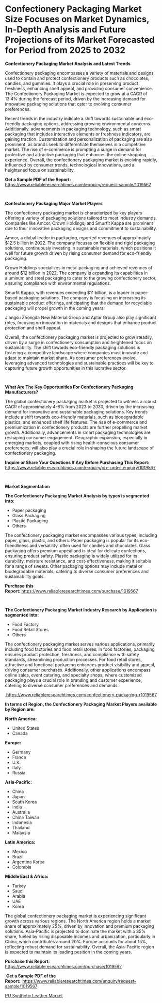 <p><h1>Confectionery Packaging Market Size Focuses on Market Dynamics, In-Depth Analysis and Future Projections of its Market Forecasted for Period from 2025 to 2032</h1></p><p><strong>Confectionery Packaging Market Analysis and Latest Trends</strong></p>
<p><p>Confectionery packaging encompasses a variety of materials and designs used to contain and protect confectionery products such as chocolates, candies, and gummies. It plays a crucial role in preserving product freshness, enhancing shelf appeal, and providing consumer convenience. The Confectionery Packaging Market is expected to grow at a CAGR of 13.4% during the forecast period, driven by the increasing demand for innovative packaging solutions that cater to evolving consumer preferences.</p><p>Recent trends in the industry indicate a shift towards sustainable and eco-friendly packaging options, addressing growing environmental concerns. Additionally, advancements in packaging technology, such as smart packaging that includes interactive elements or freshness indicators, are gaining traction. Customization and personalization of packaging are also prominent, as brands seek to differentiate themselves in a competitive market. The rise of e-commerce is prompting a surge in demand for protective and attractive packaging that enhances the online shopping experience. Overall, the confectionery packaging market is evolving rapidly, influenced by consumer trends, technological innovations, and a heightened focus on sustainability.</p></p>
<p><strong>Get a Sample PDF of the Report:&nbsp;</strong> <a href="https://www.reliableresearchtimes.com/enquiry/request-sample/1019567?utm_campaign=2646&utm_medium=2&utm_source=Github&utm_content=ia&utm_term=02042025&utm_id=confectionery-packaging">https://www.reliableresearchtimes.com/enquiry/request-sample/1019567</a></p>
<p>&nbsp;</p>
<p><strong>Confectionery Packaging Major Market Players</strong></p>
<p><p>The confectionery packaging market is characterized by key players offering a variety of packaging solutions tailored to meet industry demands. Companies like Amcor, Crown Holdings, and Smurfit Kappa are prominent due to their innovative packaging designs and commitment to sustainability.</p><p>Amcor, a global leader in packaging, reported revenues of approximately $12.5 billion in 2022. The company focuses on flexible and rigid packaging solutions, continuously investing in sustainable materials, which positions it well for future growth driven by rising consumer demand for eco-friendly packaging.</p><p>Crown Holdings specializes in metal packaging and achieved revenues of around $12 billion in 2022. The company is expanding its capabilities in aluminum and steel packaging to cater to the growing confectionery sector, ensuring compliance with environmental regulations.</p><p>Smurfit Kappa, with revenues exceeding $11 billion, is a leader in paper-based packaging solutions. The company is focusing on increasing its sustainable product offerings, anticipating that the demand for recyclable packaging will propel growth in the coming years.</p><p>Jiangsu Zhongda New Material Group and Aptar Group also play significant roles, focusing on innovation in materials and designs that enhance product protection and shelf appeal.</p><p>Overall, the confectionery packaging market is projected to grow steadily, driven by a surge in confectionery consumption and heightened focus on sustainability. The shift towards eco-friendly packaging solutions is fostering a competitive landscape where companies must innovate and adapt to maintain market share. As consumer preferences evolve, leveraging advanced technologies and sustainable practices will be key to capturing future growth opportunities in this lucrative sector.</p></p>
<p>&nbsp;</p>
<p><strong>What Are The Key Opportunities For Confectionery Packaging Manufacturers?</strong></p>
<p><p>The global confectionery packaging market is projected to witness a robust CAGR of approximately 4-6% from 2023 to 2030, driven by the increasing demand for innovative and sustainable packaging solutions. Key trends include a shift towards eco-friendly materials, such as biodegradable plastics, and enhanced shelf life features. The rise of e-commerce and premiumization in confectionery products are further propelling market growth. Additionally, advancements in smart packaging technologies are reshaping consumer engagement. Geographic expansion, especially in emerging markets, coupled with rising health-conscious consumer preferences, will also play a crucial role in shaping the future landscape of confectionery packaging.</p></p>
<p><strong>Inquire or Share Your Questions If Any Before Purchasing This Report:</strong> <a href="https://www.reliableresearchtimes.com/enquiry/pre-order-enquiry/1019567?utm_campaign=2646&utm_medium=2&utm_source=Github&utm_content=ia&utm_term=02042025&utm_id=confectionery-packaging">https://www.reliableresearchtimes.com/enquiry/pre-order-enquiry/1019567</a></p>
<p>&nbsp;</p>
<p><strong>Market Segmentation</strong></p>
<p><strong>The Confectionery Packaging Market Analysis by types is segmented into:</strong></p>
<p><ul><li>Paper packaging</li><li>Glass Packaging</li><li>Plastic Packaging</li><li>Others</li></ul></p>
<p><p>The confectionery packaging market encompasses various types, including paper, glass, plastic, and others. Paper packaging is popular for its eco-friendliness and versatility, often used for candies and chocolates. Glass packaging offers premium appeal and is ideal for delicate confections, ensuring product safety. Plastic packaging is widely utilized for its durability, moisture resistance, and cost-effectiveness, making it suitable for a range of sweets. Other packaging options may include metal or biodegradable materials, catering to diverse consumer preferences and sustainability goals.</p></p>
<p><strong>Purchase this Report:&nbsp;</strong><a href="https://www.reliableresearchtimes.com/purchase/1019567?utm_campaign=2646&utm_medium=2&utm_source=Github&utm_content=ia&utm_term=02042025&utm_id=confectionery-packaging">https://www.reliableresearchtimes.com/purchase/1019567</a></p>
<p>&nbsp;</p>
<p><strong>The Confectionery Packaging Market Industry Research by Application is segmented into:</strong></p>
<p><ul><li>Food Factory</li><li>Food Retail Stores</li><li>Others</li></ul></p>
<p><p>The confectionery packaging market serves various applications, primarily including food factories and food retail stores. In food factories, packaging ensures product protection, freshness, and compliance with safety standards, streamlining production processes. For food retail stores, attractive and functional packaging enhances product visibility and appeal, driving consumer purchases. Additionally, other applications encompass online sales, event catering, and specialty shops, where customized packaging plays a crucial role in branding and customer experience, catering to diverse consumer preferences and demands.</p></p>
<p><a href="https://www.reliableresearchtimes.com/confectionery-packaging-r1019567?utm_campaign=2646&utm_medium=2&utm_source=Github&utm_content=ia&utm_term=02042025&utm_id=confectionery-packaging">&nbsp;https://www.reliableresearchtimes.com/confectionery-packaging-r1019567</a></p>
<p><strong>In terms of Region, the Confectionery Packaging Market Players available by Region are:</strong></p>
<p>
    <p> <strong> North America: </strong>
        <ul>
            <li>United States</li>
            <li>Canada</li>
        </ul>
        </p> 
    <p> <strong> Europe: </strong>
        <ul>
            <li>Germany</li>
            <li>France</li>
            <li>U.K.</li>
            <li>Italy</li>
            <li>Russia</li>
        </ul>
        </p> 
    <p> <strong> Asia-Pacific: </strong>
        <ul>
            <li>China</li>
            <li>Japan</li>
            <li>South Korea</li>
            <li>India</li>
            <li>Australia</li>
            <li>China Taiwan</li>
            <li>Indonesia</li>
            <li>Thailand</li>
            <li>Malaysia</li>
        </ul>
        </p> 
    <p> <strong> Latin America: </strong>
        <ul>
            <li>Mexico</li>
            <li>Brazil</li>
            <li>Argentina Korea</li>
            <li>Colombia</li>
        </ul>
        </p> 
    <p> <strong> Middle East & Africa: </strong>
        <ul>
            <li>Turkey</li>
            <li>Saudi</li>
            <li>Arabia</li>
            <li>UAE</li>
            <li>Korea</li>
        </ul>
    </p>
    </p>
<p><p>The global confectionery packaging market is experiencing significant growth across various regions. The North America region holds a market share of approximately 25%, driven by innovation and premium packaging solutions. Asia-Pacific is projected to dominate the market with a 35% share, fueled by rising disposable incomes and urbanization, particularly in China, which contributes around 20%. Europe accounts for about 15%, reflecting robust demand for sustainability. Overall, the Asia-Pacific region is expected to maintain its leading position in the coming years.</p></p>
<p><strong>Purchase this Report: </strong><a href="https://www.reliableresearchtimes.com/purchase/1019567?utm_campaign=2646&utm_medium=2&utm_source=Github&utm_content=ia&utm_term=02042025&utm_id=confectionery-packaging">https://www.reliableresearchtimes.com/purchase/1019567</a></p>
<p>&nbsp;<strong>Get a Sample PDF of the Report:&nbsp;&nbsp;</strong><a href="https://www.reliableresearchtimes.com/enquiry/request-sample/1019567?utm_campaign=2646&utm_medium=2&utm_source=Github&utm_content=ia&utm_term=02042025&utm_id=confectionery-packaging">https://www.reliableresearchtimes.com/enquiry/request-sample/1019567</a></p>
<p><strong></strong></p>
<p><p><a href="https://github.com/mathastilley812967/Market-Research-Report-List-1/blob/main/pu-synthetic-leather-market.md?utm_campaign=2646&utm_medium=2&utm_source=Github&utm_content=ia&utm_term=02042025&utm_id=confectionery-packaging">PU Synthetic Leather Market</a></p></p>